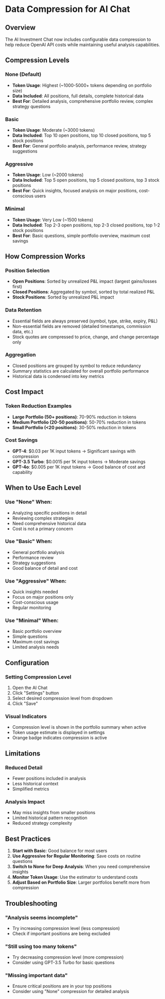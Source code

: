 # Data Compression for AI Chat

## Overview

The AI Investment Chat now includes configurable data compression to help reduce OpenAI API costs while maintaining useful analysis capabilities.

## Compression Levels

### None (Default)

- **Token Usage**: Highest (~1000-5000+ tokens depending on portfolio size)
- **Data Included**: All positions, full details, complete historical data
- **Best For**: Detailed analysis, comprehensive portfolio review, complex strategy questions

### Basic

- **Token Usage**: Moderate (~3000 tokens)
- **Data Included**: Top 10 open positions, top 10 closed positions, top 5 stock positions
- **Best For**: General portfolio analysis, performance review, strategy suggestions

### Aggressive

- **Token Usage**: Low (~2000 tokens)
- **Data Included**: Top 5 open positions, top 5 closed positions, top 3 stock positions
- **Best For**: Quick insights, focused analysis on major positions, cost-conscious users

### Minimal

- **Token Usage**: Very Low (~1500 tokens)
- **Data Included**: Top 2-3 open positions, top 2-3 closed positions, top 1-2 stock positions
- **Best For**: Basic questions, simple portfolio overview, maximum cost savings

## How Compression Works

### Position Selection

- **Open Positions**: Sorted by unrealized P&L impact (largest gains/losses first)
- **Closed Positions**: Aggregated by symbol, sorted by total realized P&L
- **Stock Positions**: Sorted by unrealized P&L impact

### Data Retention

- Essential fields are always preserved (symbol, type, strike, expiry, P&L)
- Non-essential fields are removed (detailed timestamps, commission data, etc.)
- Stock quotes are compressed to price, change, and change percentage only

### Aggregation

- Closed positions are grouped by symbol to reduce redundancy
- Summary statistics are calculated for overall portfolio performance
- Historical data is condensed into key metrics

## Cost Impact

### Token Reduction Examples

- **Large Portfolio (50+ positions)**: 70-90% reduction in tokens
- **Medium Portfolio (20-50 positions)**: 50-70% reduction in tokens
- **Small Portfolio (<20 positions)**: 30-50% reduction in tokens

### Cost Savings

- **GPT-4**: $0.03 per 1K input tokens → Significant savings with compression
- **GPT-3.5 Turbo**: $0.0015 per 1K input tokens → Moderate savings
- **GPT-4o**: $0.005 per 1K input tokens → Good balance of cost and capability

## When to Use Each Level

### Use "None" When:

- Analyzing specific positions in detail
- Reviewing complex strategies
- Need comprehensive historical data
- Cost is not a primary concern

### Use "Basic" When:

- General portfolio analysis
- Performance review
- Strategy suggestions
- Good balance of detail and cost

### Use "Aggressive" When:

- Quick insights needed
- Focus on major positions only
- Cost-conscious usage
- Regular monitoring

### Use "Minimal" When:

- Basic portfolio overview
- Simple questions
- Maximum cost savings
- Limited analysis needs

## Configuration

### Setting Compression Level

1. Open the AI Chat
2. Click "Settings" button
3. Select desired compression level from dropdown
4. Click "Save"

### Visual Indicators

- Compression level is shown in the portfolio summary when active
- Token usage estimate is displayed in settings
- Orange badge indicates compression is active

## Limitations

### Reduced Detail

- Fewer positions included in analysis
- Less historical context
- Simplified metrics

### Analysis Impact

- May miss insights from smaller positions
- Limited historical pattern recognition
- Reduced strategy complexity

## Best Practices

1. **Start with Basic**: Good balance for most users
2. **Use Aggressive for Regular Monitoring**: Save costs on routine questions
3. **Switch to None for Deep Analysis**: When you need comprehensive insights
4. **Monitor Token Usage**: Use the estimator to understand costs
5. **Adjust Based on Portfolio Size**: Larger portfolios benefit more from compression

## Troubleshooting

### "Analysis seems incomplete"

- Try increasing compression level (less compression)
- Check if important positions are being excluded

### "Still using too many tokens"

- Try decreasing compression level (more compression)
- Consider using GPT-3.5 Turbo for basic questions

### "Missing important data"

- Ensure critical positions are in your top positions
- Consider using "None" compression for detailed analysis
